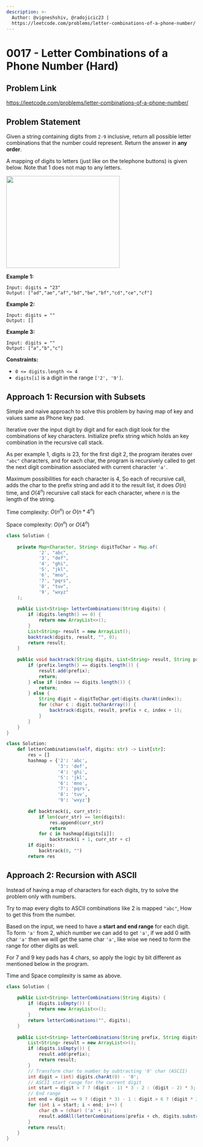 ```yaml
---
description: >-
  Author: @vigneshshiv, @radojicic23 |
  https://leetcode.com/problems/letter-combinations-of-a-phone-number/
---
```


# 0017 - Letter Combinations of a Phone Number (Hard)

## Problem Link

https://leetcode.com/problems/letter-combinations-of-a-phone-number/

## Problem Statement

Given a string containing digits from `2-9` inclusive, return all possible letter combinations that the number could represent. Return the answer in **any order**.

A mapping of digits to letters (just like on the telephone buttons) is given below. Note that $1$ does not map to any letters.

<img src="https://assets.leetcode.com/uploads/2022/03/15/1200px-telephone-keypad2svg.png" width="300" height="243" />

**Example 1:**

```
Input: digits = "23"
Output: ["ad","ae","af","bd","be","bf","cd","ce","cf"]

```

**Example 2:**

```
Input: digits = ""
Output: []

```

**Example 3:**

```
Input: digits = ""
Output: ["a","b","c"]

```

**Constraints:**

* `0 <= digits.length <= 4`
* `digits[i]` is a digit in the range `['2', '9']`.

## Approach 1: Recursion with Subsets

Simple and naive approach to solve this problem by having map of key and values same as Phone key pad. 

Iterative over the input digit by digit and for each digit look for the combinations of key characters. Initialize prefix string which holds an key combination in the recursive call stack. 

As per example 1, digits is $23$, for the first digit $2$, the program iterates over `"abc"` characters, and for each char, the program is recursively called to get the next digit combination associated with current character `'a'`. 

Maximum possibilities for each character is $4$, So each of recursive call, adds the char to the prefix string and add it to the result list, it does $O(n)$ time, and $O(4^n)$ recursive call stack for each character, where $n$ is the length of the string.

Time complexity: $O(n ^ n)$ or $O(n * 4^n)$

Space complexity: $O(n^n)$ or $O(4 ^ n)$

<Tabs>
<TabItem value="java" label="Java">
<SolutionAuthor name="@vigneshshiv"/>

```java
class Solution {
    
    private Map<Character, String> digitToChar = Map.of(
            '2', "abc",
            '3', "def",
            '4', "ghi",
            '5', "jkl",
            '6', "mno",
            '7', "pqrs",
            '8', "tuv",
            '9', "wxyz"
    );
    
    public List<String> letterCombinations(String digits) {
        if (digits.length() == 0) {
            return new ArrayList<>();
        }
        List<String> result = new ArrayList();
        backtrack(digits, result, "", 0);
        return result;
    }
    
    public void backtrack(String digits, List<String> result, String prefix, int index) {
        if (prefix.length() == digits.length()) {
            result.add(prefix);
            return;
        } else if (index >= digits.length()) {
            return;
        } else {
            String digit = digitToChar.get(digits.charAt(index));
            for (char c : digit.toCharArray()) {
                backtrack(digits, result, prefix + c, index + 1);
            }
        }
    }
}
```

</TabItem>

<TabItem value="py" label="Python">
<SolutionAuthor name="@radojicic23"/>

```py
class Solution:
    def letterCombinations(self, digits: str) -> List[str]:
        res = []
        hashmap = {'2': 'abc', 
                   '3': 'def', 
                   '4': 'ghi', 
                   '5': 'jkl', 
                   '6': 'mno', 
                   '7': 'pqrs', 
                   '8': 'tuv', 
                   '9': 'wxyz'}
                   
        def backtrack(i, curr_str):
            if len(curr_str) == len(digits):
                res.append(curr_str)
                return 
            for c in hashmap[digits[i]]:
                backtrack(i + 1, curr_str + c)
        if digits:
            backtrack(0, "")
        return res 
```

</TabItem>
</Tabs>


## Approach 2: Recursion with ASCII

Instead of having a map of characters for each digits, try to solve the problem only with numbers. 

Try to map every digits to ASCII combinations like $2$ is mapped `"abc"`, How to get this from the number. 

Based on the input, we need to have a **start and end range** for each digit. To form `'a'` from $2$, which number we can add to get `'a'`, if we add $0$ with char `'a'` then we will get the same char `'a'`, like wise we need to form the range for other digits as well. 

For $7$ and $9$ key pads has 4 chars, so apply the logic by bit different as mentioned below in the program. 

Time and Space complexity is same as above.

<Tabs>
<TabItem value="java" label="Java">
<SolutionAuthor name="@vigneshshiv"/>

```java
class Solution {
    
    public List<String> letterCombinations(String digits) {
        if (digits.isEmpty()) {
            return new ArrayList<>();
        }
        return letterCombinations("", digits);
    }
    
    public List<String> letterCombinations(String prefix, String digits) {
        List<String> result = new ArrayList<>();
        if (digits.isEmpty()) {
            result.add(prefix);
            return result;
        }
        // Transform char to number by subtracting '0' char (ASCII)
        int digit = (int) digits.charAt(0) - '0';
        // ASCII start range for the current digit
        int start = digit > 7 ? (digit - 1) * 3 - 2 : (digit - 2) * 3;
        // End range
        int end = digit == 9 ? (digit * 3) - 1 : digit > 6 ? (digit * 3) - 2 : (digit - 1) * 3;
        for (int i = start; i < end; i++) {
            char ch = (char) ('a' + i);
            result.addAll(letterCombinations(prefix + ch, digits.substring(1)));
        }
        return result;
    }
}
```

</TabItem>
</Tabs>